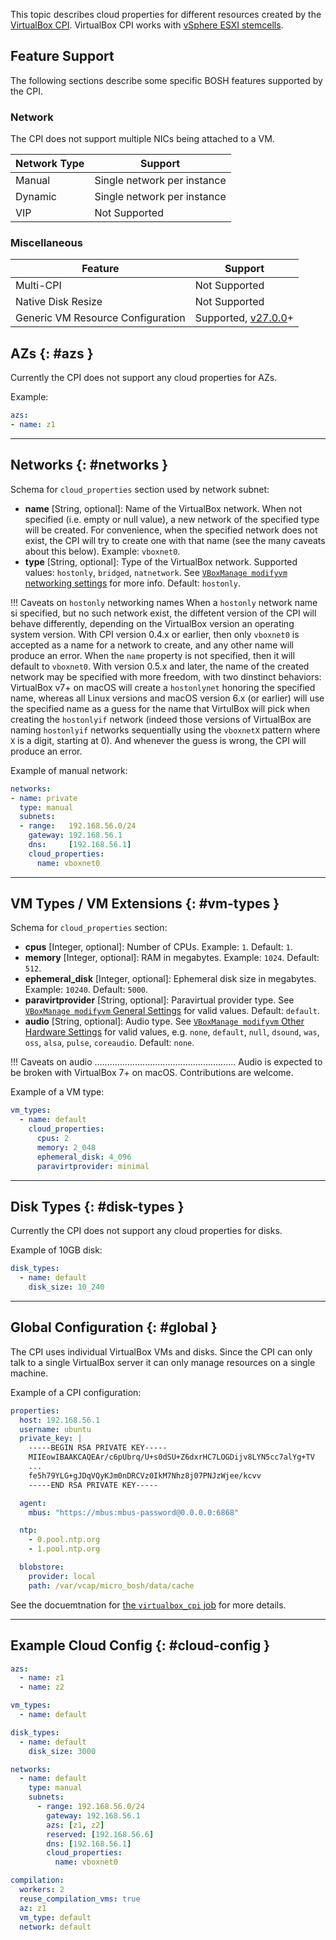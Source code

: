 This topic describes cloud properties for different resources created by the [VirtualBox CPI](https://bosh.io/releases/github.com/cppforlife/bosh-virtualbox-cpi-release). VirtualBox CPI works with [vSphere ESXI stemcells](https://bosh.io/stemcells/bosh-vsphere-esxi-ubuntu-xenial-go_agent).

## Feature Support

The following sections describe some specific BOSH features supported by the CPI.

### Network

The CPI does not support multiple NICs being attached to a VM.

| Network Type |           Support           |
| ------------ | --------------------------- |
| Manual       | Single network per instance |
| Dynamic      | Single network per instance |
| VIP          | Not Supported               |

### Miscellaneous

|              Feature              |    Support    |
| --------------------------------- | ------------- |
| Multi-CPI                         | Not Supported |
| Native Disk Resize                | Not Supported |
| Generic VM Resource Configuration | Supported, [v27.0.0](https://github.com/cloudfoundry/bosh-google-cpi-release/releases/tag/v27.0.0)+ |

## AZs {: #azs }

Currently the CPI does not support any cloud properties for AZs.

Example:

```yaml
azs:
- name: z1
```

---
## Networks {: #networks }

Schema for `cloud_properties` section used by network subnet:

* **name** [String, optional]: Name of the VirtualBox network. When not
  specified (i.e. empty or null value), a new network of the specified type
  will be created. For convenience, when the specified network does not exist,
  the CPI will try to create one with that name (see the many caveats about
  this below). Example: `vboxnet0`.
* **type** [String, optional]: Type of the VirtualBox network. Supported
  values: `hostonly`, `bridged`, `natnetwork`.
  See [`VBoxManage modifyvm` networking settings][modifyvm_net_settings] for
  more info. Default: `hostonly`.

[modifyvm_net_settings]: https://www.virtualbox.org/manual/ch08.html#vboxmanage-modifyvm-networking

!!! Caveats on `hostonly` networking names
    When a `hostonly` network name si specified, but no such network exist,
    the diffetent version of the CPI will behave differently, depending on the
    VirtualBox version an operating system version.
    With CPI version 0.4.x or earlier, then only `vboxnet0` is accepted as a
    name for a network to create, and any other name will produce an error.
    When the `name` property is not specified, then it will default to
    `vboxnet0`.
    With version 0.5.x and later, the name of the created network may be
    specified with more freedom, with two dinstinct behaviors: VirtualBox v7+
    on macOS will create a `hostonlynet` honoring the specified name, whereas
    all Linux versions and macOS version 6.x (or earlier) will use the
    specified name as a guess for the name that VirtulBox will pick when
    creating the `hostonlyif` network (indeed those versions of VirtualBox are
    naming `hostonlyif` networks sequentially using the `vboxnetX` pattern
    where `X` is a digit, starting at 0). And whenever the guess is wrong, the
    CPI will produce an error.

Example of manual network:

```yaml
networks:
- name: private
  type: manual
  subnets:
  - range:   192.168.56.0/24
    gateway: 192.168.56.1
    dns:     [192.168.56.1]
    cloud_properties:
      name: vboxnet0
```

---
## VM Types / VM Extensions {: #vm-types }

Schema for `cloud_properties` section:

* **cpus** [Integer, optional]: Number of CPUs. Example: `1`. Default: `1`.
* **memory** [Integer, optional]: RAM in megabytes. Example: `1024`. Default:
  `512`.
* **ephemeral_disk** [Integer, optional]: Ephemeral disk size in megabytes.
  Example: `10240`. Default: `5000`.
* **paravirtprovider** [String, optional]: Paravirtual provider type. See
  [`VBoxManage modifyvm` General Settings][modifyvm_general_settings] for
  valid values. Default: `default`.
* **audio** [String, optional]: Audio type. See [`VBoxManage modifyvm` Other
  Hardware Settings][modifyvm_other_hardware] for valid values, e.g. `none`,
  `default`, `null`, `dsound`, `was`, `oss`, `alsa`, `pulse`, `coreaudio`.
  Default: `none`.

!!! Caveats on audio ........................................................
    Audio is expected to be broken with VirtualBox 7+ on macOS. Contributions
    are welcome.

[modifyvm_general_settings]: https://www.virtualbox.org/manual/ch08.html#vboxmanage-modifyvm-general
[modifyvm_other_hardware]: https://www.virtualbox.org/manual/ch08.html#vboxmanage-modifyvm-other-hardware

Example of a VM type:

```yaml
vm_types:
  - name: default
    cloud_properties:
      cpus: 2
      memory: 2_048
      ephemeral_disk: 4_096
      paravirtprovider: minimal
```

---
## Disk Types {: #disk-types }

Currently the CPI does not support any cloud properties for disks.

Example of 10GB disk:

```yaml
disk_types:
  - name: default
    disk_size: 10_240
```

---
## Global Configuration {: #global }

The CPI uses individual VirtualBox VMs and disks. Since the CPI can only talk to a single VirtualBox server it can only manage resources on a single machine.

Example of a CPI configuration:

```yaml
properties:
  host: 192.168.56.1
  username: ubuntu
  private_key: |
    -----BEGIN RSA PRIVATE KEY-----
    MIIEowIBAAKCAQEAr/c6pUbrq/U+s0dSU+Z6dxrHC7LOGDijv8LYN5cc7alYg+TV
    ...
    fe5h79YLG+gJDqVQyKJm0nDRCVz0IkM7Nhz8j07PNJzWjee/kcvv
    -----END RSA PRIVATE KEY-----

  agent:
    mbus: "https://mbus:mbus-password@0.0.0.0:6868"

  ntp:
    - 0.pool.ntp.org
    - 1.pool.ntp.org

  blobstore:
    provider: local
    path: /var/vcap/micro_bosh/data/cache
```

See the docuemtnation for [the `virtualbox_cpi` job][virtualbox_cpi_job] for
more details.

[virtualbox_cpi_job]: https://bosh.io/jobs/virtualbox_cpi?source=github.com/cppforlife/bosh-virtualbox-cpi-release

---
## Example Cloud Config {: #cloud-config }

```yaml
azs:
  - name: z1
  - name: z2

vm_types:
  - name: default

disk_types:
  - name: default
    disk_size: 3000

networks:
  - name: default
    type: manual
    subnets:
      - range: 192.168.56.0/24
        gateway: 192.168.56.1
        azs: [z1, z2]
        reserved: [192.168.56.6]
        dns: [192.168.56.1]
        cloud_properties:
          name: vboxnet0

compilation:
  workers: 2
  reuse_compilation_vms: true
  az: z1
  vm_type: default
  network: default
```
